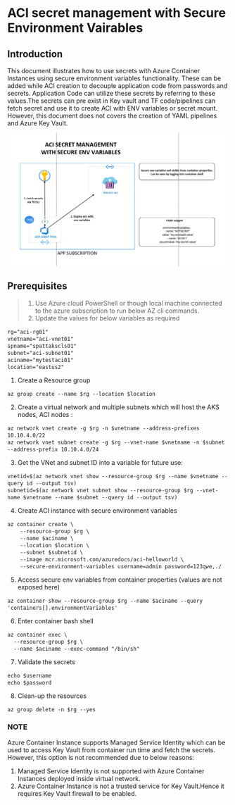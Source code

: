 # ACI secret management with Secure Environment Vairables





## Introduction

This document illustrates how to use  secrets with Azure Container Instances using secure environment variables functionality. These can be added while ACI creation to decouple application code from passwords and secrets. Application Code can utilize these secrets by referring to these values.The secrets can pre exist in Key vault and TF code/pipelines can fetch secret and use it to create ACI with ENV variables or secret mount. However, this document does not covers the creation of YAML pipelines and Azure Key Vault.


![test](/ACI-secretmgmt/env-variables/aci-env.PNG)

## Prerequisites
> 1. Use Azure cloud PowerShell or though local machine connected to the azure subscription to run below AZ cli commands.
> 2. Update the values for below variables as required 
```
rg="aci-rg01"
vnetname="aci-vnet01"
spname="spattakscls01"
subnet="aci-subnet01"
aciname="mytestaci01"
location="eastus2"

```

1. Create a Resource group
```
az group create --name $rg --location $location
```

2. Create a virtual network and multiple subnets which will host the AKS nodes, ACI nodes : 
```
az network vnet create -g $rg -n $vnetname --address-prefixes 10.10.4.0/22
az network vnet subnet create -g $rg --vnet-name $vnetname -n $subnet --address-prefix 10.10.4.0/24
```

3. Get the VNet and subnet ID into a variable for future use:
```
vnetid=$(az network vnet show --resource-group $rg --name $vnetname --query id --output tsv)
subnetid=$(az network vnet subnet show --resource-group $rg --vnet-name $vnetname --name $subnet --query id --output tsv)

```
4. Create ACI instance with secure environment variables

```
az container create \
    --resource-group $rg \
    --name $aciname \
    --location $location \
    --subnet $subnetid \
    --image mcr.microsoft.com/azuredocs/aci-helloworld \
    --secure-environment-variables username=admin password=123qwe,./

```

5. Access secure env variables from container properties (values are not exposed here)

```
az container show --resource-group $rg --name $aciname --query 'containers[].environmentVariables'

```
6. Enter container bash shell
```
az container exec \
  --resource-group $rg \
  --name $aciname --exec-command "/bin/sh"
```

7. Validate the secrets
```
echo $username
echo $password

```
8. Clean-up the resources
```
az group delete -n $rg --yes

```



### NOTE
Azure Container Instance supports Managed Service Identity which can be used to access Key Vault from container run time and fetch the secrets. However, this option is not recommended due to below reasons:

1. Managed Service Identity is not supported with Azure Container Instances deployed inside virtual network.
2. Azure Container Instance is not a trusted service for Key Vault.Hence it requires Key Vault firewall to be enabled.